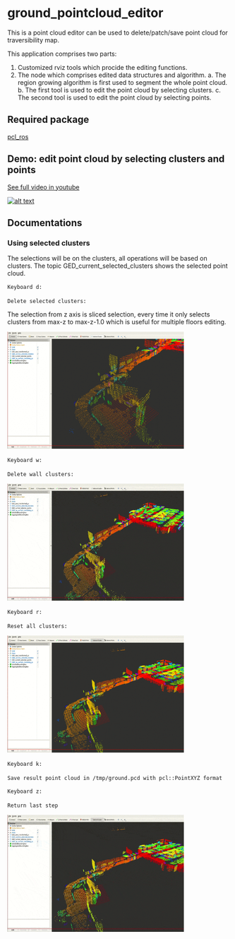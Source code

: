 # ground_pointcloud_editor
This is a point cloud editor can be used to delete/patch/save point cloud for traversibility map.

This application comprises two parts:
1. Customized rviz tools which procide the editing functions.
2. The node which comprises edited data structures and algorithm.
  a. The region growing algorithm is first used to segment the whole point cloud.
  b. The first tool is used to edit the point cloud by selecting clusters.
  c. The second tool is used to edit the point cloud by selecting points.

## Required package
[pcl_ros](http://wiki.ros.org/pcl_ros)

## Demo: edit point cloud by selecting clusters and points

[See full video in youtube](https://www.youtube.com/watch?v=5-HCcPmUQBg)

[![alt text](https://github.com/tsengapola/my_image_repo/blob/main/ground_editor/demo_main.gif)](https://www.youtube.com/watch?v=5-HCcPmUQBg "Ground point cloud editor")


## Documentations

### Using selected clusters
The selections will be on the clusters, all operations will be based on clusters.
The topic GED_current_selected_clusters shows the selected point cloud.
```
Keyboard d:

Delete selected clusters:
```

The selection from z axis is sliced selection, every time it only selects clusters from max-z to max-z-1.0 which is useful for multiple floors editing.

<img src="https://github.com/tsengapola/my_image_repo/blob/main/ground_editor/clusters_delete.gif" width="400" height="265"/>

```
Keyboard w:

Delete wall clusters: 
```
<img src="https://github.com/tsengapola/my_image_repo/blob/main/ground_editor/wall_delete.gif" width="400" height="265"/>

```
Keyboard r:

Reset all clusters: 
```
<img src="https://github.com/tsengapola/my_image_repo/blob/main/ground_editor/reset_all.gif" width="400" height="265"/>

```
Keyboard k:

Save result point cloud in /tmp/ground.pcd with pcl::PointXYZ format
```

```
Keyboard z:

Return last step
```
<img src="https://github.com/tsengapola/my_image_repo/blob/main/ground_editor/last_step.gif" width="400" height="265"/>
